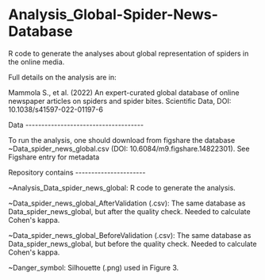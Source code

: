 # Analysis_Global-Spider-News-Database

R code to generate the analyses about global representation of spiders in the online media.

Full details on the analysis are in:

Mammola S., et al. (2022) An expert-curated global database of online newspaper articles on spiders and spider bites. Scientific Data, DOI: 10.1038/s41597-022-01197-6

Data -------------------------------------

To run the analysis, one should download from figshare the database ~Data_spider_news_global.csv (DOI: 10.6084/m9.figshare.14822301). See Figshare entry for metadata


Repository contains ----------------------

~Analysis_Data_spider_news_global: R code to generate the analysis.

~Data_spider_news_global_AfterValidation (.csv): The same database as Data_spider_news_global, but after the quality check. Needed to calculate Cohen's kappa.

~Data_spider_news_global_BeforeValidation (.csv): The same database as Data_spider_news_global, but before the quality check. Needed to calculate Cohen's kappa.

~Danger_symbol: Silhouette (.png) used in Figure 3.
